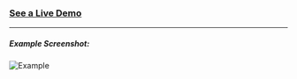 ### [See a Live Demo](http://myemotions.herokuapp.com)
------
  
  
##### Example Screenshot:
![Example](https://raw.github.com/Robert-Wett/EmoticonScraper/master/public/img/Example.png)
